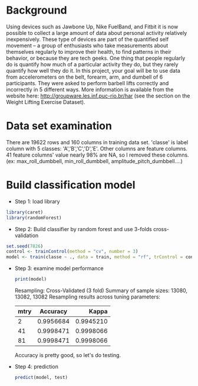 # Background
Using devices such as Jawbone Up, Nike FuelBand, and Fitbit it is now possible to collect a large amount of data about personal activity relatively inexpensively. These type of devices are part of the quantified self movement – a group of enthusiasts who take measurements about themselves regularly to improve their health, to find patterns in their behavior, or because they are tech geeks. One thing that people regularly do is quantify how much of a particular activity they do, but they rarely quantify how well they do it. In this project, your goal will be to use data from accelerometers on the belt, forearm, arm, and dumbell of 6 participants. They were asked to perform barbell lifts correctly and incorrectly in 5 different ways. More information is available from the website here: http://groupware.les.inf.puc-rio.br/har (see the section on the Weight Lifting Exercise Dataset).

# Data set examination
There are 19622 rows and 160 columns in training data set.  'classe' is label column with 5 classes: 'A','B','C','D','E'. Other columns are feature columns.  
41 feature columns' value nearly 98% are NA, so I removed these columns.
(ex: max_roll_dumbbell, min_roll_dumbbell, amplitude_pitch_dumbbell....)  

# Build classification model
* Step 1: load library  
 ```R
 library(caret)
 library(randomForest)
 ```
* Step 2:  Build classifier by random forest and use 3-folds cross-validation
```R
set.seed(7826) 
control <- trainControl(method = "cv", number = 3)
model <- train(classe ~ ., data = train, method = "rf", trControl = control)
```
* Step 3: examine model performance
  ```R
  print(model)
  ```
  Resampling: Cross-Validated (3 fold) 
  Summary of sample sizes: 13080, 13082, 13082 
  Resampling results across tuning parameters:

  | mtry   |      Accuracy      |  Kappa |
  |----------|:-------------:|------:|
  | 2 |  0.9956684 | 0.9945210 |
  | 41 |    0.9998471   |   0.9998066 |
  | 81 | 0.9998471 |    0.9998066 |
  
  Accuracy is pretty good, so let's do testing.
* Step 4: prediction
  ```R
  predict(model, test)
  ```
